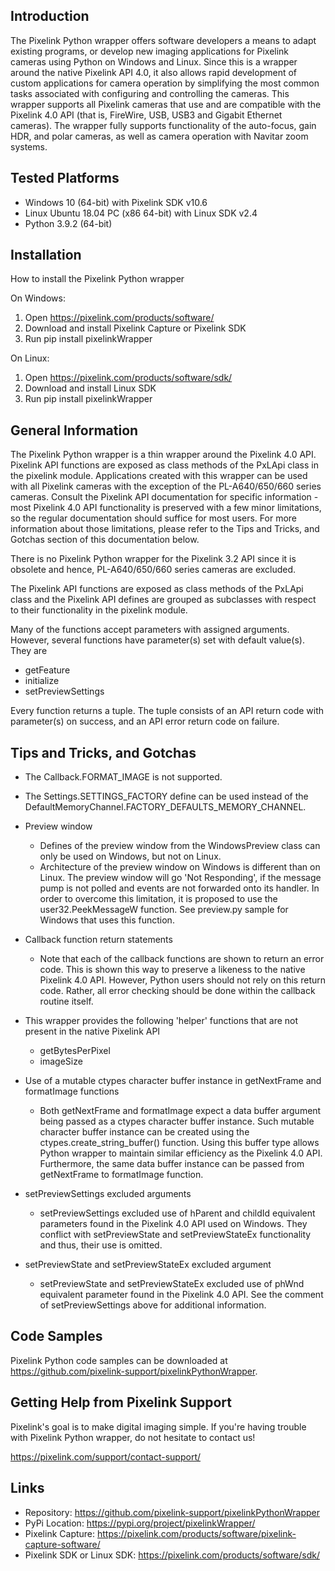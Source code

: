 Introduction
------------

The Pixelink Python wrapper offers software developers a means to adapt existing programs, or develop new imaging applications 
for Pixelink cameras using Python on Windows and Linux. Since this is a wrapper around the native Pixelink API 4.0, it also allows 
rapid development of custom applications for camera operation by simplifying the most common tasks associated with configuring 
and controlling the cameras. This wrapper supports all Pixelink cameras that use and are compatible with the Pixelink 4.0 API 
(that is, FireWire, USB, USB3 and Gigabit Ethernet cameras). The wrapper fully supports functionality of the auto-focus, gain HDR, 
and polar cameras, as well as camera operation with Navitar zoom systems.


Tested Platforms
----------------

* Windows 10 (64-bit) with Pixelink SDK v10.6
* Linux Ubuntu 18.04 PC (x86 64-bit) with Linux SDK v2.4
* Python 3.9.2 (64-bit)


Installation
------------

How to install the Pixelink Python wrapper

On Windows:
1. Open https://pixelink.com/products/software/
2. Download and install Pixelink Capture or Pixelink SDK
3. Run pip install pixelinkWrapper

On Linux:
1. Open https://pixelink.com/products/software/sdk/
2. Download and install Linux SDK
3. Run pip install pixelinkWrapper


General Information
-------------------

The Pixelink Python wrapper is a thin wrapper around the Pixelink 4.0 API. Pixelink API functions are exposed as class methods 
of the PxLApi class in the pixelink module. Applications created with this wrapper can be used with all Pixelink cameras with 
the exception of the PL-A640/650/660 series cameras. Consult the Pixelink API documentation for specific information - most 
Pixelink 4.0 API functionality is preserved with a few minor limitations, so the regular documentation should suffice for most 
users. For more information about those limitations, please refer to the Tips and Tricks, and Gotchas section of this documentation 
below.

There is no Pixelink Python wrapper for the Pixelink 3.2 API since it is obsolete and hence, PL-A640/650/660 series cameras are 
excluded.

The Pixelink API functions are exposed as class methods of the PxLApi class and the Pixelink API defines are grouped as subclasses 
with respect to their functionality in the pixelink module. 

Many of the functions accept parameters with assigned arguments. However, several functions have parameter(s) set with default 
value(s). They are
* getFeature
* initialize
* setPreviewSettings

Every function returns a tuple. The tuple consists of an API return code with parameter(s) on success, and an API error return 
code on failure.


Tips and Tricks, and Gotchas
----------------------------

* The Callback.FORMAT_IMAGE is not supported.

* The Settings.SETTINGS_FACTORY define can be used instead of the DefaultMemoryChannel.FACTORY_DEFAULTS_MEMORY_CHANNEL.

* Preview window
    - Defines of the preview window from the WindowsPreview class can only be used on Windows, but not on Linux.
    - Architecture of the preview window on Windows is different than on Linux. The preview window will go 'Not Responding', 
      if the message pump is not polled and events are not forwarded onto its handler. In order to overcome this limitation,
      it is proposed to use the user32.PeekMessageW function. See preview.py sample for Windows that uses this function.

* Callback function return statements
    - Note that each of the callback functions are shown to return an error code. This is shown this way to preserve a
      likeness to the native Pixelink 4.0 API. However, Python users should not rely on this return code. Rather, all
      error checking should be done within the callback routine itself.

* This wrapper provides the following 'helper' functions that are not present in the native Pixelink API
    - getBytesPerPixel
    - imageSize

* Use of a mutable ctypes character buffer instance in getNextFrame and formatImage functions
    - Both getNextFrame and formatImage expect a data buffer argument being passed as a ctypes character buffer instance. 
      Such mutable character buffer instance can be created using the ctypes.create_string_buffer() function. Using this
      buffer type allows Python wrapper to maintain similar efficiency as the Pixelink 4.0 API. Furthermore, the same
      data buffer instance can be passed from getNextFrame to formatImage function.

* setPreviewSettings excluded arguments
    - setPreviewSettings excluded use of hParent and childId equivalent parameters found in the Pixelink 4.0 API used on Windows. 
      They conflict with setPreviewState and setPreviewStateEx functionality and thus, their use is omitted.

* setPreviewState and setPreviewStateEx excluded argument
    - setPreviewState and setPreviewStateEx excluded use of phWnd equivalent parameter found in the Pixelink 4.0 API.
      See the comment of setPreviewSettings above for additional information.


Code Samples
------------

Pixelink Python code samples can be downloaded at https://github.com/pixelink-support/pixelinkPythonWrapper.


Getting Help from Pixelink Support
----------------------------------

Pixelink's goal is to make digital imaging simple. If you're having trouble with Pixelink Python wrapper, do not hesitate to 
contact us!

https://pixelink.com/support/contact-support/


Links
-----

* Repository: https://github.com/pixelink-support/pixelinkPythonWrapper
* PyPi Location: https://pypi.org/project/pixelinkWrapper/
* Pixelink Capture: https://pixelink.com/products/software/pixelink-capture-software/
* Pixelink SDK or Linux SDK: https://pixelink.com/products/software/sdk/